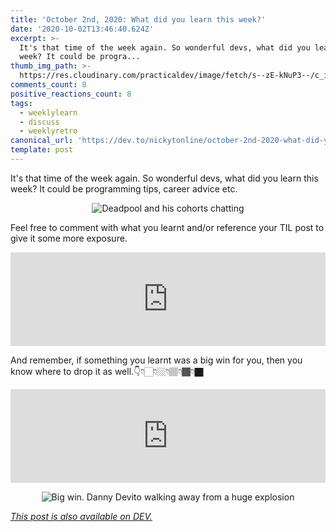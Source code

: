```yaml
---
title: 'October 2nd, 2020: What did you learn this week?'
date: '2020-10-02T13:46:40.624Z'
excerpt: >-
  It's that time of the week again. So wonderful devs, what did you learn this
  week? It could be progra...
thumb_img_path: >-
  https://res.cloudinary.com/practicaldev/image/fetch/s--zE-kNuP3--/c_imagga_scale,f_auto,fl_progressive,h_420,q_auto,w_1000/https://dev-to-uploads.s3.amazonaws.com/i/jrquqwfi5tapr4temckd.jpeg
comments_count: 8
positive_reactions_count: 8
tags:
  - weeklylearn
  - discuss
  - weeklyretro
canonical_url: 'https://dev.to/nickytonline/october-2nd-2020-what-did-you-learn-this-week-1m4j'
template: post
---
```

It's that time of the week again. So wonderful devs, what did you learn this week? It could be programming tips, career advice etc.

<center>

![Deadpool and his cohorts chatting](https://media.giphy.com/media/w7fJO4TOqiaSQ/giphy-downsized-large.gif)
</center>

Feel free to comment with what you learnt and/or reference your TIL post to give it some more exposure.


<iframe class="liquidTag" src="https://dev.to/embed/tag?args=todayilearned" style="border: 0; width: 100%;"></iframe>


And remember, if something you learnt was a big win for you, then you know where to drop it as well.👇👇🏻👇🏼👇🏽👇🏾👇🏿


<iframe class="liquidTag" src="https://dev.to/embed/link?args=https%3A%2F%2Fdev.to%2Fdevteam%2Fwhat-was-your-win-this-week-1mah" style="border: 0; width: 100%;"></iframe>


<center>

![Big win. Danny Devito walking away from a huge explosion](https://media.giphy.com/media/U6pavBhRsbNbPzrwWg/giphy-downsized-large.gif)
</center>

*[This post is also available on DEV.](https://dev.to/nickytonline/october-2nd-2020-what-did-you-learn-this-week-1m4j)*


<script>
const parent = document.getElementsByTagName('head')[0];
const script = document.createElement('script');
script.type = 'text/javascript';
script.src = 'https://cdnjs.cloudflare.com/ajax/libs/iframe-resizer/4.1.1/iframeResizer.min.js';
script.charset = 'utf-8';
script.onload = function() {
    window.iFrameResize({}, '.liquidTag');
};
parent.appendChild(script);
</script>    
